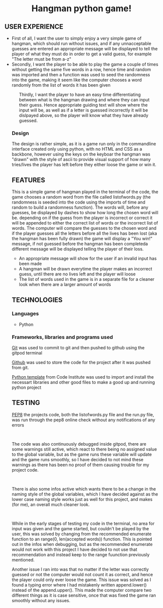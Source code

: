<h1 align="center"> Hangman python game! </h1>

<h2>USER EXPERIENCE</h2>
<p>
    <ul>
    <li>First of all, I want the user to simply enjoy a very simple game of hangman, which should run without issues, and if any unnacceptable guesses are entered an appropriate message will be displayed to tell the player of what they must do in order to get a valid guess, for example "The letter must be from a-z"
    </li>
    <li>Secondly, I want the player to be able to play the game a couple of times without getting the same five words in a row, hence time and random was imported and then a function was used to seed the randomness into the game, making it seem like the computer chooses a word randomly from the list of words it has been given
    </li>
    <ul>Thirdly, I want the player to have an easy time differentiating between what is the hangman drawing and where they can input their guess. Hence appropriate guiding text will show where the input will be, as well as if a letter is guessed incorrectly it will be dislpayed above, so the player will know what they have already guessed.
    </li>
    </ul>
    <h3>Design</h3>
    <p>
    The design is rather simple, as it is a game run only in the commandline interface created only using python, with no HTML and CSS as a backbone, however using the keys on the keyboar the hangman was "drawn" with the style of ascii to provide visual support of how many tries/lives the player has left before they either loose the game or win it.</p>
</p>

<h2>FEATURES</h2>
<p>
This is a simple game of hangman played in the terminal of the code, the game chooses a random word from the file called listofwords.py (the randomness is seeded into the code using the imports of time and random to build a randomness function). The words will, before any guesses, be displayed by dashes to show how long the chosen word will be. depending on if the guess from the player is incorrect or correct it will be appended to either the correct list of words or the incorrect list of words. The computer will compare the guesses to the chosen word and if the player guesses all the letters before all the lives has been lost (aka the hangman has been fully drawn) the game will display a "You win!" message, if not guessed before the hangman has been completeda different message will be displayed telling the player of their loss.
</p>
<ul>
    <li>An appropriate message will show for the user if an invalid input has been made</li>
    <li>A hangman will be drawn everytime the player makes an incorrect guess, until there are no lives left and the player will loose</li>
    <li>The list of words used in the game is in a separate file for a cleaner look when there are a larger amount of words</li>
</ul>

<h2>TECHNOLOGIES</h2>
<section>
    <h3>Languages</h3>
    <ul>
        <li>Python</li>
    </ul>
</section>
<section>
    <h3>Frameworks, libraries and programs used</h3>

[Git](https://git-scm.com/) was used to commit to git and then pushed to github using the gitpod terminal
<br>

[Github](https://github.com/) was used to store the code for the project after it was pushed from git.
<br>
    
[Python template](https://github.com/Code-Institute-Org/python-essentials-template) from Code Institute was used to import and install the necessart libraries and other good files to make a good up and running python project

</section>

<h2>TESTING</h2>

[PEP8](http://pep8online.com/) the projects code, both the listofwords.py file and the run.py file, was run through the pep8 online check without any notifications of any errors

<br>

<p>
The code was also continuously debugged inside gitpod, there are some warnings still active, which react to there being no assigned value to the global variable, but as the game runs these variable will update and the game runs smoothly, so I have decided to not mind these warnings as there has been no proof of them causing trouble for my project code. 
</p>

<br>

<p>
There is also some infos active which wants there to be a change in the naming style of the global variables, which I have decided against as the lower case naming style works just as well for this project, and makes (for me), an overall much cleaner look.
</p>

<br>

<p>
While in the early stages of testing my code in the terminal, no area for input was given and the game started, but couldn't be played by the user, this was solved by changing from the recommended enumerate function to an range(0, len(accepted words)) function. This is pointed out in the infos when debugging, but as the recommended enumerate would not work with this project I have decided to not use that recommendation and instead keep to the range fuunction previously mentioned. 
    <p>Another issue I ran into was that no matter if the letter was correctly guessed or not the computer would not count it as correct, and hence the player could only ever loose the game. This issue was solved as I found a typing error where I had mistakenly written append.lower() instead of the append.upper(). This made the computer compare two different things as it is case sensitive, once that was fixed the game ran smoothly without any issues.
    </p>
</p>